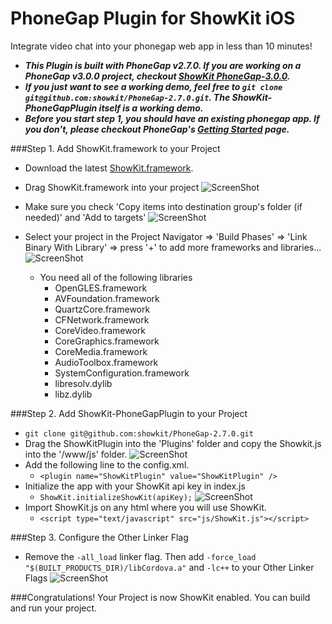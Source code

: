 # PhoneGap Plugin for ShowKit iOS

Integrate video chat into your phonegap web app in less than 10 minutes!

* ***This Plugin is built with PhoneGap v2.7.0. If you are working on a PhoneGap v3.0.0 project, checkout [ShowKit PhoneGap-3.0.0](https://github.com/showkit/PhoneGap-3.0.0).***
* ***If you just want to see a working demo, feel free to ``git clone git@github.com:showkit/PhoneGap-2.7.0.git``. The ShowKit-PhoneGapPlugin itself is a working demo.***
* ***Before you start step 1, you should have an existing phonegap app. If you don't, please checkout PhoneGap's [Getting Started](http://docs.phonegap.com/en/2.7.0/guide_getting-started_ios_index.md.html#Getting%20Started%20with%20iOS) page.***


###Step 1. Add ShowKit.framework to your Project

  * Download the latest [ShowKit.framework](http://www.showkit.com/releases).
  * Drag ShowKit.framework into your project
    ![ScreenShot](https://raw.github.com/showkit/PhoneGap-2.7.0/master/www/img/phonegap_step1.png)

  * Make sure you check 'Copy items into destination group's folder (if needed)' and 'Add to targets'
    ![ScreenShot](https://raw.github.com/showkit/PhoneGap-2.7.0/master/www/img/phonegap_step2.png)

    
  * Select your project in the Project Navigator => 'Build Phases' => 'Link Binary With Library' => press '+' to add more frameworks and libraries...
    ![ScreenShot](https://raw.github.com/showkit/PhoneGap-2.7.0/master/www/img/phonegap_step3.png)

    * You need all of the following libraries
      * OpenGLES.framework
      * AVFoundation.framework
      * QuartzCore.framework
      * CFNetwork.framework
      * CoreVideo.framework
      * CoreGraphics.framework
      * CoreMedia.framework
      * AudioToolbox.framework
      * SystemConfiguration.framework
      * libresolv.dylib
      * libz.dylib

###Step 2. Add ShowKit-PhoneGapPlugin to your Project
   * ``git clone git@github.com:showkit/PhoneGap-2.7.0.git``
   * Drag the ShowKitPlugin into the 'Plugins' folder and copy the Showkit.js into the '/www/js' folder.
     ![ScreenShot](https://raw.github.com/showkit/PhoneGap-2.7.0/master/www/img/phonegap_step4.png)
   * Add the following line to the config.xml.
     * ``<plugin name="ShowKitPlugin" value="ShowKitPlugin" />`` 
   * Initialize the app with your ShowKit api key in index.js
     * ``ShowKit.initializeShowKit(apiKey);``
       ![ScreenShot](https://raw.github.com/showkit/PhoneGap-2.7.0/master/www/img/phonegap_step5.png)
   * Import ShowKit.js on any html where you will use ShowKit.
     * ``<script type="text/javascript" src="js/ShowKit.js"></script>``

###Step 3. Configure the Other Linker Flag
   * Remove the ``-all_load`` linker flag. Then add ``-force_load "$(BUILT_PRODUCTS_DIR)/libCordova.a"`` and ``-lc++`` to your Other Linker Flags
     ![ScreenShot](https://raw.github.com/showkit/PhoneGap-2.7.0/master/www/img/phonegap_step6.png)

###Congratulations! Your Project is now ShowKit enabled. You can build and run your project.
